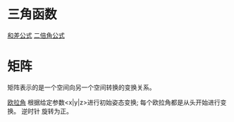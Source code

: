# 三角函数
[和差公式]('./assets/和差公式.png')
[二倍角公式]('./assets/二倍角公式.png')

# 矩阵
矩阵表示的是一个空间向另一个空间转换的变换关系。

[欧拉角](https://www.youtube.com/watch?v=vLDn-ZITDgA)
根据给定参数<x|y|z>进行初始姿态变换; 每个欧拉角都是从头开始进行变换。
逆时针 旋转为正。



